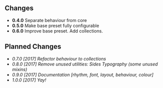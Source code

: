 ## Changes

* **0.4.0** Separate behaviour from core
* **0.5.0** Make base preset fully configurable
* **0.6.0** Improve base preset.
            Add collections.

## Planned Changes

* *0.7.0 [2017] Refactor behaviour to collections*
* *0.8.0 [2017] Remove unused utilities:
         Sides
         Typography (some unused mixins)*
* *0.9.0 [2017] Documentation [rhythm, font, layout, behaviour, colour]*
* *1.0.0 [2017] Yay!*
